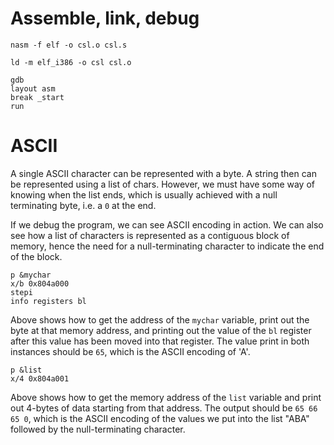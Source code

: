 # Assemble, link, debug

```
nasm -f elf -o csl.o csl.s

ld -m elf_i386 -o csl csl.o

gdb
layout asm
break _start
run
```

# ASCII

A single ASCII character can be represented with a byte. A string then can be represented using a list of chars. However, we must have some way of knowing when the list ends, which is usually achieved with a null terminating byte, i.e. a `0` at the end.

If we debug the program, we can see ASCII encoding in action. We can also see how a list of characters is represented as a contiguous block of memory, hence the need for a null-terminating character to indicate the end of the block.

```
p &mychar
x/b 0x804a000
stepi
info registers bl
```

Above shows how to get the address of the `mychar` variable, print out the byte at that memory address, and printing out the value of the `bl` register after this value has been moved into that register. The value print in both instances should be `65`, which is the ASCII encoding of 'A'.

```
p &list
x/4 0x804a001
```

Above shows how to get the memory address of the `list` variable and print out 4-bytes of data starting from that address. The output should be `65 66 65 0`, which is the ASCII encoding of the values we put into the list "ABA" followed by the null-terminating character.